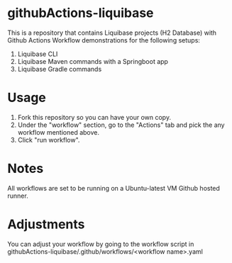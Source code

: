 # githubActions-liquibase

This is a repository that contains Liquibase projects (H2 Database) with Github Actions Workflow demonstrations for the following setups:
1. Liquibase CLI 
2. Liquibase Maven commands with a Springboot app
3. Liquibase Gradle commands

# Usage
1. Fork this repository so you can have your own copy.
2. Under the "workflow" section, go to the "Actions" tab and pick the any workflow mentioned above.
3. Click "run workflow".

# Notes
All workflows are set to be running on a Ubuntu-latest VM Github hosted runner.

# Adjustments
You can adjust your workflow by going to the workflow script in githubActions-liquibase/.github/workflows/&lt;workflow name&gt;.yaml
  
 

